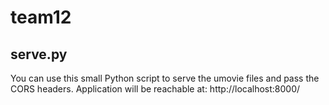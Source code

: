 # team12

## serve.py
You can use this small Python script to serve the umovie files and pass the CORS headers.
Application will be reachable at:
http://localhost:8000/
